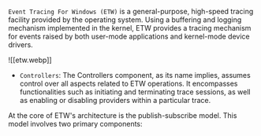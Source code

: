 `Event Tracing For Windows (ETW)` is a general-purpose, high-speed tracing facility provided by the operating system. Using a buffering and logging mechanism implemented in the kernel, ETW provides a tracing mechanism for events raised by both user-mode applications and kernel-mode device drivers.

![[etw.webp]]

* `Controllers`: The Controllers component, as its name implies, assumes control over all aspects related to ETW operations. It encompasses functionalities such as initiating and terminating trace sessions, as well as enabling or disabling providers within a particular trace.

At the core of ETW's architecture is the publish-subscribe model. This model involves two primary components: